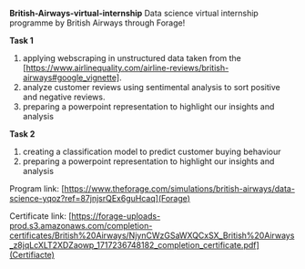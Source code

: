 **British-Airways-virtual-internship**
Data science virtual internship programme by British Airways through Forage!

**Task 1**

1. applying webscraping in unstructured data taken from the [https://www.airlinequality.com/airline-reviews/british-airways#google_vignette].
2. analyze customer reviews using sentimental analysis to sort positive and negative reviews.
3. preparing a powerpoint representation to highlight our insights and analysis


**Task 2**

1. creating a classification model to predict customer buying behaviour
2. preparing a powerpoint representation to highlight our insights and analysis


Program link: [https://www.theforage.com/simulations/british-airways/data-science-yqoz?ref=87jnjsrQEx6guHcaq](Forage)

Certificate link: [https://forage-uploads-prod.s3.amazonaws.com/completion-certificates/British%20Airways/NjynCWzGSaWXQCxSX_British%20Airways_z8jqLcXLT2XDZaowp_1717236748182_completion_certificate.pdf](Certifiacte)
